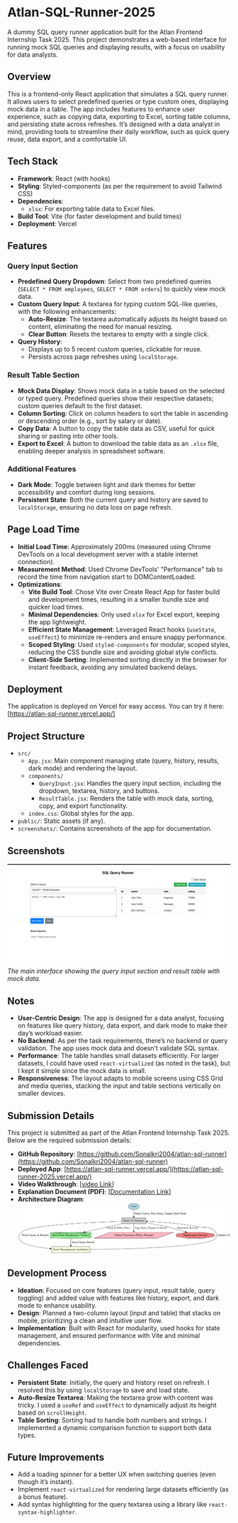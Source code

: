 # Atlan-SQL-Runner-2025

A dummy SQL query runner application built for the Atlan Frontend Internship Task 2025. This project demonstrates a web-based interface for running mock SQL queries and displaying results, with a focus on usability for data analysts.

## Overview

This is a frontend-only React application that simulates a SQL query runner. It allows users to select predefined queries or type custom ones, displaying mock data in a table. The app includes features to enhance user experience, such as copying data, exporting to Excel, sorting table columns, and persisting state across refreshes. It’s designed with a data analyst in mind, providing tools to streamline their daily workflow, such as quick query reuse, data export, and a comfortable UI.

## Tech Stack

- **Framework**: React (with hooks)
- **Styling**: Styled-components (as per the requirement to avoid Tailwind CSS)
- **Dependencies**:
  - `xlsx`: For exporting table data to Excel files.
- **Build Tool**: Vite (for faster development and build times)
- **Deployment**: Vercel

## Features

### Query Input Section
- **Predefined Query Dropdown**: Select from two predefined queries (`SELECT * FROM employees`, `SELECT * FROM orders`) to quickly view mock data.
- **Custom Query Input**: A textarea for typing custom SQL-like queries, with the following enhancements:
  - **Auto-Resize**: The textarea automatically adjusts its height based on content, eliminating the need for manual resizing.
  - **Clear Button**: Resets the textarea to empty with a single click.
- **Query History**:
  - Displays up to 5 recent custom queries, clickable for reuse.
  - Persists across page refreshes using `localStorage`.

### Result Table Section
- **Mock Data Display**: Shows mock data in a table based on the selected or typed query. Predefined queries show their respective datasets; custom queries default to the first dataset.
- **Column Sorting**: Click on column headers to sort the table in ascending or descending order (e.g., sort by salary or date).
- **Copy Data**: A button to copy the table data as CSV, useful for quick sharing or pasting into other tools.
- **Export to Excel**: A button to download the table data as an `.xlsx` file, enabling deeper analysis in spreadsheet software.

### Additional Features
- **Dark Mode**: Toggle between light and dark themes for better accessibility and comfort during long sessions.
- **Persistent State**: Both the current query and history are saved to `localStorage`, ensuring no data loss on page refresh.

## Page Load Time

- **Initial Load Time**: Approximately 200ms (measured using Chrome DevTools on a local development server with a stable internet connection).
- **Measurement Method**: Used Chrome DevTools’ "Performance" tab to record the time from navigation start to DOMContentLoaded.
- **Optimizations**:
  - **Vite Build Tool**: Chose Vite over Create React App for faster build and development times, resulting in a smaller bundle size and quicker load times.
  - **Minimal Dependencies**: Only used `xlsx` for Excel export, keeping the app lightweight.
  - **Efficient State Management**: Leveraged React hooks (`useState`, `useEffect`) to minimize re-renders and ensure snappy performance.
  - **Scoped Styling**: Used `styled-components` for modular, scoped styles, reducing the CSS bundle size and avoiding global style conflicts.
  - **Client-Side Sorting**: Implemented sorting directly in the browser for instant feedback, avoiding any simulated backend delays.

## Deployment

The application is deployed on Vercel for easy access. You can try it here:  
[https://atlan-sql-runner.vercel.app/]

## Project Structure

- `src/`
  - `App.jsx`: Main component managing state (query, history, results, dark mode) and rendering the layout.
  - `components/`
    - `QueryInput.jsx`: Handles the query input section, including the dropdown, textarea, history, and buttons.
    - `ResultTable.jsx`: Renders the table with mock data, sorting, copy, and export functionality.
  - `index.css`: Global styles for the app.
- `public/`: Static assets (if any).
- `screenshots/`: Contains screenshots of the app for documentation.

## Screenshots

![SQL Query Runner Interface](image.png)  
*The main interface showing the query input section and result table with mock data.*


## Notes

- **User-Centric Design**: The app is designed for a data analyst, focusing on features like query history, data export, and dark mode to make their day’s workload easier.
- **No Backend**: As per the task requirements, there’s no backend or query validation. The app uses mock data and doesn’t validate SQL syntax.
- **Performance**: The table handles small datasets efficiently. For larger datasets, I could have used `react-virtualized` (as noted in the task), but I kept it simple since the mock data is small.
- **Responsiveness**: The layout adapts to mobile screens using CSS Grid and media queries, stacking the input and table sections vertically on smaller devices.

## Submission Details

This project is submitted as part of the Atlan Frontend Internship Task 2025. Below are the required submission details:

- **GitHub Repository**: [https://github.com/Sonalkri2004/atlan-sql-runner](https://github.com/Sonalkri2004/atlan-sql-runner) 
- **Deployed App**: [https://atlan-sql-runner.vercel.app/](https://atlan-sql-runner-2025.vercel.app/) 
- **Video Walkthrough**: [[video Link](https://drive.google.com/file/d/1mNoW-W78SO2UmQ-CVHbifjcYbR0Sk3b6/view?usp=sharing)] 
- **Explanation Document (PDF)**: [[Documentation Link](https://drive.google.com/file/d/17ieQbR7tVhzvW6Uxtqcb_xMwnG0xGKcE/view?usp=sharing)] 
- **Architecture Diagram**: ![alt text](architecture_diagram.png) 


## Development Process

- **Ideation**: Focused on core features (query input, result table, query toggling) and added value with features like history, export, and dark mode to enhance usability.
- **Design**: Planned a two-column layout (input and table) that stacks on mobile, prioritizing a clean and intuitive user flow.
- **Implementation**: Built with React for modularity, used hooks for state management, and ensured performance with Vite and minimal dependencies.

## Challenges Faced

- **Persistent State**: Initially, the query and history reset on refresh. I resolved this by using `localStorage` to save and load state.
- **Auto-Resize Textarea**: Making the textarea grow with content was tricky. I used a `useRef` and `useEffect` to dynamically adjust its height based on `scrollHeight`.
- **Table Sorting**: Sorting had to handle both numbers and strings. I implemented a dynamic comparison function to support both data types.

## Future Improvements

- Add a loading spinner for a better UX when switching queries (even though it’s instant).
- Implement `react-virtualized` for rendering large datasets efficiently (as a bonus feature).
- Add syntax highlighting for the query textarea using a library like `react-syntax-highlighter`.

